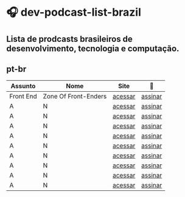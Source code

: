 # :headphones: dev-podcast-list-brazil
Lista de prodcasts brasileiros de desenvolvimento, tecnologia e computação.
---

## pt-br
Assunto | Nome | Site | :musical_note:
---- | ---- | ---- | ----
Front End |Zone Of Front-Enders |[acessar](http://zofe.com.br/)|[assinar](https://itunes.apple.com/br/podcast/zone-of-front-enders-podcast/id580335548?mt=2)
A | N |[acessar](#)|[assinar](#)
A | N |[acessar](#)|[assinar](#)
A | N |[acessar](#)|[assinar](#)
A | N |[acessar](#)|[assinar](#)
A | N |[acessar](#)|[assinar](#)
A | N |[acessar](#)|[assinar](#)
A | N |[acessar](#)|[assinar](#)
A | N |[acessar](#)|[assinar](#)
A | N |[acessar](#)|[assinar](#)
